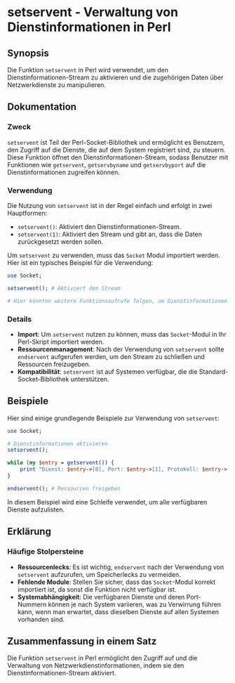 <!--
Meta Description: # setservent - Verwaltung von Dienstinformationen in Perl ## Synopsis Die Funktion `setservent` in Perl wird verwendet, um den Dienstinformationen-Str...
Meta Keywords: setservent, die, den, dienstinformationen, und
-->

# setservent - Verwaltung von Dienstinformationen in Perl

## Synopsis
Die Funktion `setservent` in Perl wird verwendet, um den Dienstinformationen-Stream zu aktivieren und die zugehörigen Daten über Netzwerkdienste zu manipulieren.

## Dokumentation
### Zweck
`setservent` ist Teil der Perl-Socket-Bibliothek und ermöglicht es Benutzern, den Zugriff auf die Dienste, die auf dem System registriert sind, zu steuern. Diese Funktion öffnet den Dienstinformationen-Stream, sodass Benutzer mit Funktionen wie `getservent`, `getservbyname` und `getservbyport` auf die Dienstinformationen zugreifen können.

### Verwendung
Die Nutzung von `setservent` ist in der Regel einfach und erfolgt in zwei Hauptformen:
- `setservent()`: Aktiviert den Dienstinformationen-Stream.
- `setservent(1)`: Aktiviert den Stream und gibt an, dass die Daten zurückgesetzt werden sollen.

Um `setservent` zu verwenden, muss das `Socket` Modul importiert werden. Hier ist ein typisches Beispiel für die Verwendung:

```perl
use Socket;

setservent(); # Aktiviert den Stream

# Hier könnten weitere Funktionsaufrufe folgen, um Dienstinformationen zu erhalten
```

### Details
- **Import**: Um `setservent` nutzen zu können, muss das `Socket`-Modul in Ihr Perl-Skript importiert werden.
- **Ressourcenmanagement**: Nach der Verwendung von `setservent` sollte `endservent` aufgerufen werden, um den Stream zu schließen und Ressourcen freizugeben.
- **Kompatibilität**: `setservent` ist auf Systemen verfügbar, die die Standard-Socket-Bibliothek unterstützen.

## Beispiele
Hier sind einige grundlegende Beispiele zur Verwendung von `setservent`:

```perl
use Socket;

# Dienstinformationen aktivieren
setservent();

while (my $entry = getservent()) {
    print "Dienst: $entry->[0], Port: $entry->[1], Protokoll: $entry->[2]\n";
}

endservent(); # Ressourcen freigeben
```

In diesem Beispiel wird eine Schleife verwendet, um alle verfügbaren Dienste aufzulisten.

## Erklärung
### Häufige Stolpersteine
- **Ressourcenlecks**: Es ist wichtig, `endservent` nach der Verwendung von `setservent` aufzurufen, um Speicherlecks zu vermeiden.
- **Fehlende Module**: Stellen Sie sicher, dass das `Socket`-Modul korrekt importiert ist, da sonst die Funktion nicht verfügbar ist.
- **Systemabhängigkeit**: Die verfügbaren Dienste und deren Port-Nummern können je nach System variieren, was zu Verwirrung führen kann, wenn man erwartet, dass dieselben Dienste auf allen Systemen vorhanden sind.

## Zusammenfassung in einem Satz
Die Funktion `setservent` in Perl ermöglicht den Zugriff auf und die Verwaltung von Netzwerkdienstinformationen, indem sie den Dienstinformationen-Stream aktiviert.